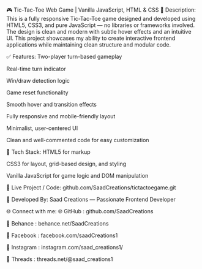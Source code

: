 🎮 Tic-Tac-Toe Web Game | Vanilla JavaScript, HTML & CSS
📌 Description:
This is a fully responsive Tic-Tac-Toe game designed and developed using HTML5, CSS3, and pure JavaScript — no libraries or frameworks involved. The design is clean and modern with subtle hover effects and an intuitive UI. This project showcases my ability to create interactive frontend applications while maintaining clean structure and modular code.

✅ Features:
Two-player turn-based gameplay

Real-time turn indicator

Win/draw detection logic

Game reset functionality

Smooth hover and transition effects

Fully responsive and mobile-friendly layout

Minimalist, user-centered UI

Clean and well-commented code for easy customization

🧠 Tech Stack:
HTML5 for markup

CSS3 for layout, grid-based design, and styling

Vanilla JavaScript for game logic and DOM manipulation

🔗 Live Project / Code:
github.com/SaadCreations/tictactoegame.git

👤 Developed By:
Saad Creations — Passionate Frontend Developer

🌐 Connect with me:
🌐 GitHub : github.com/SaadCreations

🎨 Behance : behance.net/SaadCreations

📘 Facebook : facebook.com/saadCreations1

📸 Instagram : instagram.com/saad_creations1/

🧵 Threads : threads.net/@saad_creations1
